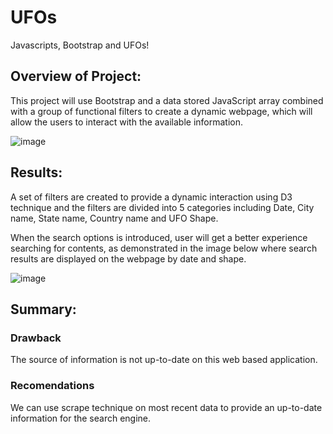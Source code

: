 # UFOs
Javascripts, Bootstrap and UFOs!

## Overview of Project: 
This project will use Bootstrap and a data stored JavaScript array combined with a group of functional filters to create a dynamic webpage, which will allow the users to interact with the available information.

![image](https://user-images.githubusercontent.com/83438418/141664913-ca554e26-a779-4d2f-a680-b1baa19b3b77.png)

## Results: 
A set of filters are created to provide a dynamic interaction using D3 technique and the filters are divided into 5 categories including Date, City name, State name, Country name and UFO Shape.

When the search options is introduced, user will get a better experience searching for contents, as demonstrated in the image below where search results are displayed on the webpage by date and shape.

![image](https://user-images.githubusercontent.com/83438418/141665050-fdba3a43-4105-45b0-a74d-fdfbbe85aafc.png)



## Summary: 
### Drawback

The source of information is not up-to-date on this web based application.

### Recomendations

We can use scrape technique on most recent data to provide an up-to-date information for the search engine.
